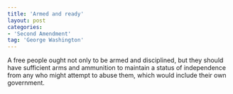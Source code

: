 ```yaml
---
title: 'Armed and ready'
layout: post
categories:
- 'Second Amendment'
tag: 'George Washington'
---
```


A free people ought not only to be armed and disciplined, but they should have sufficient arms and ammunition to maintain a status of independence from any who might attempt to abuse them, which would include their own government.